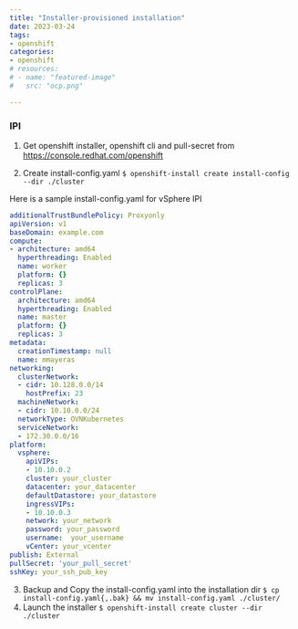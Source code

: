 ```yaml
---
title: "Installer-provisioned installation"
date: 2023-03-24
tags:
- openshift
categories:
- openshift
# resources:
# - name: "featured-image"
#   src: "ocp.png"

---
```



### IPI

1. Get openshift installer, openshift cli and pull-secret from https://console.redhat.com/openshift

2. Create install-config.yaml
`$ openshift-install create install-config --dir ./cluster`

Here is a sample install-config.yaml for vSphere IPI
```yaml
additionalTrustBundlePolicy: Proxyonly
apiVersion: v1
baseDomain: example.com
compute:
- architecture: amd64
  hyperthreading: Enabled
  name: worker
  platform: {}
  replicas: 3
controlPlane:
  architecture: amd64
  hyperthreading: Enabled
  name: master
  platform: {}
  replicas: 3
metadata:
  creationTimestamp: null
  name: mmayeras
networking:
  clusterNetwork:
  - cidr: 10.128.0.0/14
    hostPrefix: 23
  machineNetwork:
  - cidr: 10.10.0.0/24
  networkType: OVNKubernetes
  serviceNetwork:
  - 172.30.0.0/16
platform:
  vsphere:
    apiVIPs:
    - 10.10.0.2
    cluster: your_cluster
    datacenter: your_datacenter
    defaultDatastore: your_datastore
    ingressVIPs:
    - 10.10.0.3
    network: your_network
    password: your_password
    username:  your_username
    vCenter: your_vcenter
publish: External
pullSecret: 'your_pull_secret'
sshKey: your_ssh_pub_key
```

3. Backup and Copy the install-config.yaml into the installation dir
`$ cp install-config.yaml{,.bak} && mv install-config.yaml ./cluster/`
4.  Launch the installer
`$ openshift-install create cluster --dir ./cluster`